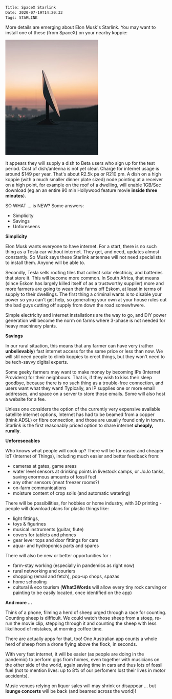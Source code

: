     Title: SpaceX Starlink
    Date: 2020-07-19T14:20:33
    Tags: STARLINK

More details are emerging about Elon Musk's Starlink. You may want to install one of these (from SpaceX) on your nearby koppie:

<img src="/img/StarlinkAnt.jpg" alt="Drawing" style="width: 500 pixels;"/>  

It appears they will supply a dish to Beta users who sign up for the test period.  Cost of dish/antenna is not yet clear. Charge for internet usage is around $149 per year. That's about R2.5k pa or R210 pm. A dish on a high koppie (with a much smaller dinner plate sized) node pointing at a receiver on a high point, for example on the roof of a dwelling, will enable 1GB/Sec download (eg an an entire 90 min Hollywood feature movie **inside three minutes**). 

SO WHAT ... is NEW? Some answers:

+ Simplicity
+ Savings
+ Unforeseens

**Simplicity**

Elon Musk wants everyone to have internet. For a start, there is no such thing as a Tesla car without internet. They get, and need, updates almost constantly. So Musk says these Starlink antennae will not need specialists to install them. Anyone will be able to.

Secondly, Tesla sells roofing tiles that collect solar electriciy, and batteries that store it. This will become more common. In South Africa, that means (since Eskom has largely killed itself of as a trustworthy supplier) more and more farmers are going to wean their farms off Eskom, at least in terms of supply to their dwellings. The first thing a criminal wants is to disable your power so you can't get help, so generating your own at your house rules out the bad guys cutting off supply from down the road somewhwere. 

Simple electricity and internet installations are the way to go, and DIY power generation will become the norm on farms where 3-phase is not needed for heavy machinery plants.

<!-- more -->

**Savings**

In our rural situation, this means that any farmer can have very (rather **unbelievably**) fast internet access for the same price or less than now. We will stil need people to climb koppies to erect things, but they won't need to be tech-savvy digital experts.

Some geeky farmers may want to make money by becoming IPs (Internet Providers) for their neighbours. That is, if they wish to kiss their sleep goodbye, because there is no such thing as a trouble-free connection, and users want what they want! Typically, an IP supplies one or more email addresses, and space on a server to store those emails. Some will also host a website for a fee.

Unless one considers the option  of the currently very expensive available satellite internet options, Internet has had to be beamed from a copper (think ADSL) or fibre connection, and those are usually found only in towns. Starlink is the first reasonably priced option to share internet **cheaply, rurally**. 

**Unforeseeables**

Who knows what people will cook up? There will be far easier and cheaper IoT (Internet of Things), including much easier  and better feedback from:

+ cameras at gates, game areas
+ water level sensors at drinking points in livestock camps, or JoJo tanks, saving enormous amounts of fossil fuel
+ any other sensors (meat freezer rooms?)
+ on-farm communications
+ moisture content of crop soils (and automatic watering)

There will be possibilities, for hobbies or home industry, with 3D printing - people will download plans for plastic things like:

+ light fittings,
+ toys & figurines
+ musical instruments (guitar, flute)
+ covers for tablets and phones
+ gear lever tops and door fittings for cars
+ aqua- and hydroponics parts and spares

There will also be new or better opportunities for :

+ farm-stay working (especially in pandemics as right now)
+ rural networking and couriers
+ shopping (email and fetch), pop-up shops, spazas
+ home schooling
+ cultural & eco tourism (**What3Words** will allow every tiny rock carving or painting to be easily located, once identified on the app)

**And more ...**

Think of a phone, filming a herd of sheep urged through a race for counting. Counting sheep is difficult. We could watch those sheep from a stoep, re-run the movie clip, stepping through it and counting the sheep with less likelihood of mistakes, at morning coffee time. 

There are actually apps for that, too! One Australian app counts a whole herd of sheep from a drone flying above the flock, in seconds.

With very fast internet, it will be easier (as people are doing in the pandemic) to perform gigs from homes, even together with musicians on the other side of the world, again saving time in cars and thus lots of fossil fuel (not to mention lives: up to 8% of our perfomers lost their lives in motor accidents).

 Music venues relying on liquor sales will may shrink or disappear ... but  **lounge concerts** will be back (and beamed across the world)!


